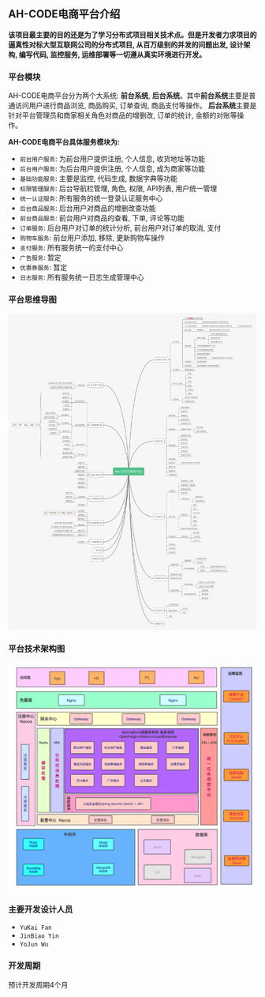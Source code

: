 ## AH-CODE电商平台介绍

**该项目最主要的目的还是为了学习分布式项目相关技术点。但是开发者力求项目的逼真性对标大型互联网公司的分布式项目, 从百万级别的并发的问题出发, 设计架构, 编写代码, 监控服务, 运维部署等一切遵从真实环境进行开发。**

### 平台模块

AH-CODE电商平台分为两个大系统: **前台系统**, **后台系统**。其中**前台系统**主要是普通访问用户进行商品浏览, 商品购买, 订单查询, 商品支付等操作。
**后台系统**主要是针对平台管理员和商家相关角色对商品的增删改, 订单的统计, 金额的对账等操作。 

**AH-CODE电商平台具体服务模块为:**

- `前台用户服务`: 为前台用户提供注册, 个人信息, 收货地址等功能
- `后台用户服务`: 为后台用户提供注册, 个人信息, 成为商家等功能
- `基础功能服务`: 主要是监控, 代码生成, 数据字典等功能
- `权限管理服务`: 后台导航栏管理, 角色, 权限, API列表, 用户统一管理
- `统一认证服务`: 所有服务的统一登录认证服务中心
- `后台商品服务`: 后台用户对商品的增删改查功能
- `前台商品服务`: 前台用户对商品的查看, 下单, 评论等功能
- `订单服务`: 后台用户对订单的统计分析, 前台用户对订单的取消, 支付
- `购物车服务`: 前台用户添加, 移除, 更新购物车操作
- `支付服务`: 所有服务统一的支付中心
- `广告服务`: 暂定
- `优惠券服务`: 暂定
- `日志服务`: 所有服务统一日志生成管理中心

### 平台思维导图

![AH-CODE前台系统](/image/AH-CODE前台系统.png)

### 平台技术架构图

![SpringCloud Alibaba业务架构图](/image/SpringCloudAlibaba业务架构图.png)

### 主要开发设计人员

- `YuKai Fan`
- `JinBiao Yin`
- `YoJun Wu`

### 开发周期

预计开发周期4个月
